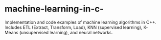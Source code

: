 # machine-learning-in-c-
Implementation and code examples of machine learning algorithms in C++. Includes ETL (Extract, Transform, Load), KNN (supervised learning), K-Means (unsupervised learning), and neural networks.
